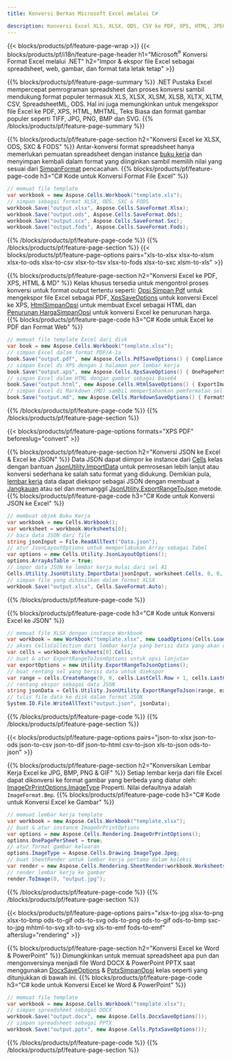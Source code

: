 ```yaml
---
title: Konversi Berkas Microsoft Excel melalui C# 

description: Konversi Excel XLS, XLSX, ODS, CSV ke PDF, XPS, HTML, JPEG, HTML, dan banyak format populer lainnya hanya dengan beberapa baris kode C#.
---
```

{{< blocks/products/pf/feature-page-wrap >}}
{{< blocks/products/pf/i18n/feature-page-header h1="Microsoft<sup>&reg;</sup> Konversi Format Excel melalui .NET" h2="Impor & ekspor file Excel sebagai spreadsheet, web, gambar, dan format tata letak tetap" >}}

{{% blocks/products/pf/feature-page-summary %}}
.NET Pustaka Excel mempercepat pemrograman spreadsheet dan proses konversi sambil mendukung format populer termasuk XLS, XLSX, XLSM, XLSB, XLTX, XLTM, CSV, SpreadsheetML, ODS. Hal ini juga memungkinkan untuk mengekspor file Excel ke PDF, XPS, HTML, MHTML, Teks Biasa dan format gambar populer seperti TIFF, JPG, PNG, BMP dan SVG.
{{% /blocks/products/pf/feature-page-summary %}}

{{% blocks/products/pf/feature-page-section h2="Konversi Excel ke XLSX, ODS, SXC & FODS" %}}
Antar-konversi format spreadsheet hanya memerlukan pemuatan spreadsheet dengan instance [buku kerja](https://reference.aspose.com/cells/net/aspose.cells/workbook) dan menyimpan kembali dalam format yang diinginkan sambil memilih nilai yang sesuai dari [SimpanFormat](https://reference.aspose.com/cells/net/aspose.cells/saveformat) pencacahan.
{{% blocks/products/pf/feature-page-code h3="C# Kode untuk Konversi Format File Excel" %}}

```cs
// memuat file template
var workbook = new Aspose.Cells.Workbook("template.xls");
// simpan sebagai format XLSX, ODS, SXC & FODS
workbook.Save("output.xlsx", Aspose.Cells.SaveFormat.Xlsx);
workbook.Save("output.ods", Aspose.Cells.SaveFormat.Ods);
workbook.Save("output.scx", Aspose.Cells.SaveFormat.Sxc);
workbook.Save("output.fods", Aspose.Cells.SaveFormat.Fods);

```
{{% /blocks/products/pf/feature-page-code %}}
{{% /blocks/products/pf/feature-page-section %}}
{{< blocks/products/pf/feature-page-options pairs="xls-to-xlsx xlsx-to-xlsm xlsx-to-ods xlsx-to-csv xlsx-to-tsv xlsx-to-fods xlsx-to-sxc xlsm-to-xls" >}}


{{% blocks/products/pf/feature-page-section h2="Konversi Excel ke PDF, XPS, HTML & MD" %}}
Kelas khusus tersedia untuk mengontrol proses konversi untuk format output tertentu seperti: [Opsi Simpan Pdf](https://reference.aspose.com/cells/net/aspose.cells/pdfsaveoptions) untuk mengekspor file Excel sebagai PDF, [XpsSaveOptions](https://reference.aspose.com/cells/net/aspose.cells/xpssaveoptions) untuk konversi Excel ke XPS, [HtmlSimpanOpsi](https://reference.aspose.com/cells/net/aspose.cells/htmlsaveoptions) untuk membuat Excel sebagai HTML dan [Penurunan HargaSimpanOpsi](https://reference.aspose.com/cells/net/aspose.cells/markdownsaveoptions) untuk konversi Excel ke penurunan harga. 
{{% blocks/products/pf/feature-page-code h3="C# Kode untuk Excel ke PDF dan Format Web" %}}

```cs
// memuat file template Excel dari disk
var book = new Aspose.Cells.Workbook("template.xlsx");
// simpan Excel dalam format PDF/A-1a
book.Save("output.pdf", new Aspose.Cells.PdfSaveOptions() { Compliance = PdfComplianceVersion.PdfA1a });
// simpan Excel di XPS dengan 1 halaman per lembar kerja
book.Save("output.xps", new Aspose.Cells.XpsSaveOptions() { OnePagePerSheet = true });
// simpan Excel dalam HTML dengan gambar sebagai Base64
book.Save("output.html", new Aspose.Cells.HtmlSaveOptions() { ExportImagesAsBase64 = true });
// simpan Excel di Markdown (MD) sambil mempertahankan pemformatan sel
book.Save("output.md", new Aspose.Cells.MarkdownSaveOptions() { FormatStrategy = Cells.CellValueFormatStrategy.CellStyle });

```
{{% /blocks/products/pf/feature-page-code %}}
{{% /blocks/products/pf/feature-page-section %}}

{{< blocks/products/pf/feature-page-options formats="XPS PDF" beforeslug="convert" >}}

{{% blocks/products/pf/feature-page-section h2="Konversi JSON ke Excel & Excel ke JSON" %}}
Data JSON dapat diimpor ke instance dari [Cells](https://reference.aspose.com/cells/net/aspose.cells/cells) kelas dengan bantuan [JsonUtility.ImportData](https://reference.aspose.com/cells/net/aspose.cells.utility/jsonutility/methods/importdata) untuk pemrosesan lebih lanjut atau konversi sederhana ke salah satu format yang didukung. Demikian pula, [lembar kerja](https://reference.aspose.com/cells/net/aspose.cells/worksheet) data dapat diekspor sebagai JSON dengan membuat a [Jangkauan](https://reference.aspose.com/cells/net/aspose.cells/range) atau sel dan memanggil [JsonUtility.ExportRangeToJson](https://reference.aspose.com/cells/net/aspose.cells.utility/jsonutility/methods/exportrangetojson) metode.
{{% blocks/products/pf/feature-page-code h3="C# Kode untuk Konversi JSON ke Excel" %}}
```cs
// membuat objek Buku Kerja
var workbook = new Cells.Workbook();
var worksheet = workbook.Worksheets[0];
// baca data JSON dari file
string jsonInput = File.ReadAllText("Data.json");
// atur JsonLayoutOptions untuk memperlakukan Array sebagai Tabel
var options = new Cells.Utility.JsonLayoutOptions();
options.ArrayAsTable = true;
// impor data JSON ke lembar kerja mulai dari sel A1
Cells.Utility.JsonUtility.ImportData(jsonInput, worksheet.Cells, 0, 0, options);
// simpan file yang dihasilkan dalam format XLSX
workbook.Save("output.xlsx", Cells.SaveFormat.Auto); 

```
{{% /blocks/products/pf/feature-page-code %}}

{{% blocks/products/pf/feature-page-code h3="C# Kode untuk Konversi Excel ke JSON" %}}
```cs
// memuat file XLSX dengan instance Workbook
var workbook = new Workbook("template.xlsx", new LoadOptions(Cells.LoadFormat.Auto));
// akses CellsCollection dari lembar kerja yang berisi data yang akan dikonversi
var cells = workbook.Worksheets[0].Cells;
// buat & atur ExportRangeToJsonOptions untuk opsi lanjutan
var exportOptions = new Utility.ExportRangeToJsonOptions();
// buat rentang sel yang berisi data untuk diekspor
var range = cells.CreateRange(0, 0, cells.LastCell.Row + 1, cells.LastCell.Column + 1);
// rentang ekspor sebagai data JSON
string jsonData = Cells.Utility.JsonUtility.ExportRangeToJson(range, exportOptions);
// tulis file data ke disk dalam format JSON
System.IO.File.WriteAllText("output.json", jsonData); 

```
{{% /blocks/products/pf/feature-page-code %}}
{{% /blocks/products/pf/feature-page-section %}}

{{< blocks/products/pf/feature-page-options pairs="json-to-xlsx json-to-ods json-to-csv json-to-dif json-to-html csv-to-json xls-to-json ods-to-json" >}}

{{% blocks/products/pf/feature-page-section h2="Konversikan Lembar Kerja Excel ke JPG, BMP, PNG & GIF" %}}
Setiap lembar kerja dari file Excel dapat dikonversi ke format gambar yang berbeda yang diatur oleh: [ImageOrPrintOptions.ImageType](https://reference.aspose.com/cells/net/aspose.cells.rendering/imageorprintoptions/properties/imagetype) Properti. Nilai defaultnya adalah `ImageFormat.Bmp`.
{{% blocks/products/pf/feature-page-code h3="C# Kode untuk Konversi Excel ke Gambar" %}}
```cs
// memuat lembar kerja template
var workbook = new Aspose.Cells.Workbook("template.xlsx");
// buat & atur instance ImageOrPrintOptions
var options = new Aspose.Cells.Rendering.ImageOrPrintOptions();
options.OnePagePerSheet = true;
// atur format gambar keluaran
options.ImageType = Aspose.Cells.Drawing.ImageType.Jpeg;
// buat SheetRender untuk lembar kerja pertama dalam koleksi
var render = new Aspose.Cells.Rendering.SheetRender(workbook.Worksheets[0], options);
// render lembar kerja ke gambar
render.ToImage(0, "output.jpg");

```
{{% /blocks/products/pf/feature-page-code %}}
{{% /blocks/products/pf/feature-page-section %}}

{{< blocks/products/pf/feature-page-options pairs="xlsx-to-jpg xlsx-to-png xlsx-to-bmp ods-to-gif ods-to-svg ods-to-png ods-to-gif ods-to-bmp sxc-to-jpg mhtml-to-svg xlt-to-svg xls-to-emf fods-to-emf" afterslug="rendering" >}}

{{% blocks/products/pf/feature-page-section h2="Konversi Excel ke Word & PowerPoint" %}}
Dimungkinkan untuk memuat spreadsheet apa pun dan mengonversinya menjadi file Word DOCX & PowerPoint PPTX saat menggunakan [DocxSaveOptions](https://reference.aspose.com/cells/net/aspose.cells/docxsaveoptions) & [PptxSimpanOpsi](https://reference.aspose.com/cells/net/aspose.cells/pptxsaveoptions) kelas seperti yang ditunjukkan di bawah ini.
{{% blocks/products/pf/feature-page-code h3="C# kode untuk Konversi Excel ke Word & PowerPoint" %}}
```cs
// memuat file template
var workbook = new Aspose.Cells.Workbook("template.xlsx");
// simpan spreadsheet sebagai DOCX
workbook.Save("output.docx", new Aspose.Cells.DocxSaveOptions());
// simpan spreadsheet sebagai PPTX
workbook.Save("output.pptx", new Aspose.Cells.PptxSaveOptions());

```
{{% /blocks/products/pf/feature-page-code %}}
{{% /blocks/products/pf/feature-page-section %}}
